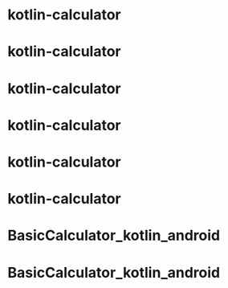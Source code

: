# kotlin-calculator
# kotlin-calculator
# kotlin-calculator
# kotlin-calculator
# kotlin-calculator
# kotlin-calculator
# BasicCalculator_kotlin_android
# BasicCalculator_kotlin_android
